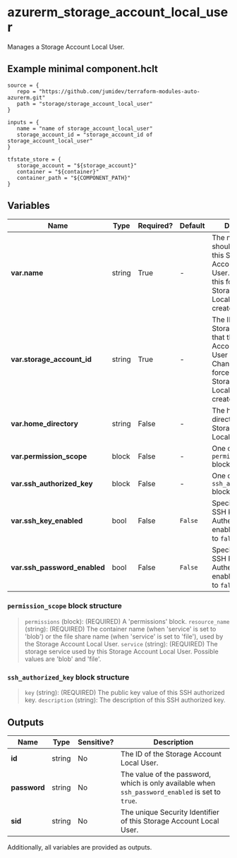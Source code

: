 # azurerm_storage_account_local_user

Manages a Storage Account Local User.

## Example minimal component.hclt

```hcl
source = {
   repo = "https://github.com/jumidev/terraform-modules-auto-azurerm.git" 
   path = "storage/storage_account_local_user" 
}

inputs = {
   name = "name of storage_account_local_user" 
   storage_account_id = "storage_account_id of storage_account_local_user" 
}

tfstate_store = {
   storage_account = "${storage_account}" 
   container = "${container}" 
   container_path = "${COMPONENT_PATH}" 
}

```

## Variables

| Name | Type | Required? |  Default  |  Description |
| ---- | ---- | --------- |  ----------- | ----------- |
| **var.name** | string | True | -  |  The name which should be used for this Storage Account Local User. Changing this forces a new Storage Account Local User to be created. | 
| **var.storage_account_id** | string | True | -  |  The ID of the Storage Account that this Storage Account Local User resides in. Changing this forces a new Storage Account Local User to be created. | 
| **var.home_directory** | string | False | -  |  The home directory of the Storage Account Local User. | 
| **var.permission_scope** | block | False | -  |  One or more `permission_scope` blocks. | 
| **var.ssh_authorized_key** | block | False | -  |  One or more `ssh_authorized_key` blocks. | 
| **var.ssh_key_enabled** | bool | False | `False`  |  Specifies whether SSH Key Authentication is enabled. Defaults to `false`. | 
| **var.ssh_password_enabled** | bool | False | `False`  |  Specifies whether SSH Password Authentication is enabled. Defaults to `false`. | 

### `permission_scope` block structure

>`permissions` (block): (REQUIRED) A 'permissions' block.
>`resource_name` (string): (REQUIRED) The container name (when 'service' is set to 'blob') or the file share name (when 'service' is set to 'file'), used by the Storage Account Local User.
>`service` (string): (REQUIRED) The storage service used by this Storage Account Local User. Possible values are 'blob' and 'file'.

### `ssh_authorized_key` block structure

>`key` (string): (REQUIRED) The public key value of this SSH authorized key.
>`description` (string): The description of this SSH authorized key.



## Outputs

| Name | Type | Sensitive? | Description |
| ---- | ---- | --------- | --------- |
| **id** | string | No  | The ID of the Storage Account Local User. | 
| **password** | string | No  | The value of the password, which is only available when `ssh_password_enabled` is set to `true`. | 
| **sid** | string | No  | The unique Security Identifier of this Storage Account Local User. | 

Additionally, all variables are provided as outputs.
